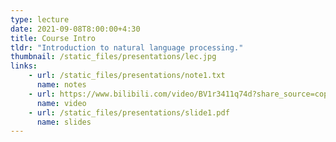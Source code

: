 ```yaml
---
type: lecture
date: 2021-09-08T8:00:00+4:30
title: Course Intro
tldr: "Introduction to natural language processing."
thumbnail: /static_files/presentations/lec.jpg
links: 
    - url: /static_files/presentations/note1.txt
      name: notes
    - url: https://www.bilibili.com/video/BV1r3411q74d?share_source=copy_web
      name: video
    - url: /static_files/presentations/slide1.pdf
      name: slides
---
```

